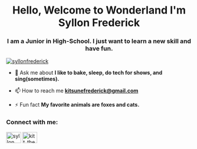 <h1 align="center">Hello, Welcome to Wonderland I'm Syllon Frederick</h1>
<h3 align="center">I am a Junior in High-School. I just want to learn a new skill and have fun.</h3>

<p align="left"> <a href="https://github.com/ryo-ma/github-profile-trophy"><img src="https://github-profile-trophy.vercel.app/?username=syllonfrederick" alt="syllonfrederick" /></a> </p>

- 💬 Ask me about **I like to bake, sleep, do tech for shows, and sing(sometimes).**

- 📫 How to reach me **kitsunefrederick@gmail.com**

- ⚡ Fun fact **My favorite animals are foxes and cats.**

<h3 align="left">Connect with me:</h3>
<p align="left">
<a href="https://linkedin.com/in/syllon frederick" target="blank"><img align="center" src="https://raw.githubusercontent.com/rahuldkjain/github-profile-readme-generator/master/src/images/icons/Social/linked-in-alt.svg" alt="syllon frederick" height="30" width="40" /></a>
<a href="https://instagram.com/kitt_the_kidd" target="blank"><img align="center" src="https://raw.githubusercontent.com/rahuldkjain/github-profile-readme-generator/master/src/images/icons/Social/instagram.svg" alt="kitt_the_kidd" height="30" width="40" /></a>
</p>
